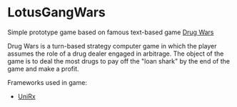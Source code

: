 # LotusGangWars

Simple prototype game based on famous text-based game [Drug Wars](https://en.wikipedia.org/wiki/Drug_Wars_(video_game))

Drug Wars is a turn-based strategy computer game in which the player assumes the role of a drug dealer engaged in arbitrage. The object of the game is to deal the most drugs to pay off the "loan shark" by the end of the game and make a profit.

Frameworks used in game:
- [UniRx](https://github.com/neuecc/UniRx)

